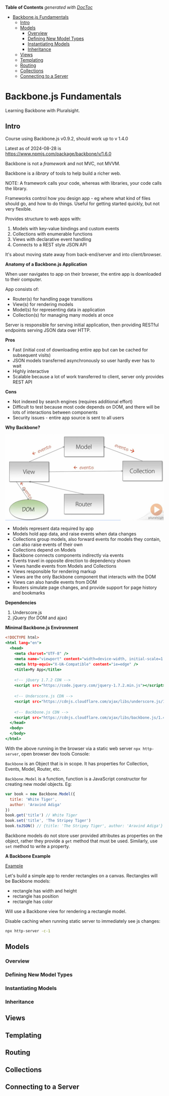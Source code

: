 <!-- START doctoc generated TOC please keep comment here to allow auto update -->
<!-- DON'T EDIT THIS SECTION, INSTEAD RE-RUN doctoc TO UPDATE -->
**Table of Contents**  *generated with [DocToc](https://github.com/thlorenz/doctoc)*

- [Backbone.js Fundamentals](#backbonejs-fundamentals)
  - [Intro](#intro)
  - [Models](#models)
    - [Overview](#overview)
    - [Defining New Model Types](#defining-new-model-types)
    - [Instantiating Models](#instantiating-models)
    - [Inheritance](#inheritance)
  - [Views](#views)
  - [Templating](#templating)
  - [Routing](#routing)
  - [Collections](#collections)
  - [Connecting to a Server](#connecting-to-a-server)

<!-- END doctoc generated TOC please keep comment here to allow auto update -->

# Backbone.js Fundamentals

Learning Backbone with Pluralsight.

## Intro

Course using Backbone.js v0.9.2, should work up to v 1.4.0

Latest as of 2024-08-28 is https://www.npmjs.com/package/backbone/v/1.6.0

Backbone is not a *framework* and not MVC, not MVVM.

Backbone is a *library* of tools to help build a richer web.

NOTE: A framework calls your code, whereas with libraries, your code calls the library.

Frameworks control how you design app - eg where what kind of files should go, and how to do things. Useful for getting started quickly, but not very flexible.

Provides structure to web apps with:
1. Models with key-value bindings and custom events
2. Collections with enumerable functions
3. Views with declarative event handling
4. Connects to a REST style JSON API

It's about moving state away from back-end/server and into client/browser.

**Anatomy of a Backbone.js Application**

When user navigates to app on their browser, the entire app is downloaded to their computer.

App consists of:
* Router(s) for handling page transitions
* View(s) for rendering models
* Model(s) for representing data in application
* Collection(s) for managing many models at once

Server is responsible for serving initial application, then providing RESTful endpoints serving JSON data over HTTP.

**Pros**

* Fast (initial cost of downloading entire app but can be cached for subsequent visits)
* JSON models transferred asynchronously so user hardly ever has to wait
* Highly interactive
* Scalable because a lot of work transferred to client, server only provides REST API

**Cons**

* Not indexed by search engines (requires additional effort)
* Difficult to test because most code depends on DOM, and there will be lots of interactions between components
* Security issues - entire app source is sent to all users

**Why Backbone?**

![backbone structure](doc-images/backbone-structure.jpg "backbone structure")

- Models represent data required by app
- Models hold app data, and raise events when data changes
- Collections group models, also forward events for models they contain, can also raise events of their own
- Collections depend on Models
- Backbone connects components indirectly via events
- Events travel in opposite direction to dependency shown
- Views handle events from Models and Collections
- Views responsible for rendering markup
- Views are the only Backbone component that interacts with the DOM
- Views can also handle events from DOM
- Routers simulate page changes, and provide support for page history and bookmarks

**Dependencies**

1. Underscore.js
2. jQuery (for DOM and ajax)

**Minimal Backbone.js Environment**

```htm
<!DOCTYPE html>
<html lang="en">
  <head>
    <meta charset="UTF-8" />
    <meta name="viewport" content="width=device-width, initial-scale=1.0" />
    <meta http-equiv="X-UA-Compatible" content="ie=edge" />
    <title>My App</title>

    <!-- jQuery 1.7.2 CDN -->
    <script src="https://code.jquery.com/jquery-1.7.2.min.js"></script>

    <!-- Underscore.js CDN -->
    <script src="https://cdnjs.cloudflare.com/ajax/libs/underscore.js/1.13.6/underscore-min.js"></script>

    <!-- Backbone.js CDN -->
    <script src="https://cdnjs.cloudflare.com/ajax/libs/backbone.js/1.4.1/backbone-min.js"></script>
  </head>
  <body>
  </body>
</html>
```

With the above running in the browser via a static web server `npx http-server`, open browser dev tools Console:

`Backbone` is an Object that is in scope. It has properties for Collection, Events, Model, Router, etc.

`Backbone.Model` is a function, function is a JavaScript constructor for creating new model objects. Eg:

```javascript
var book = new Backbone.Model({
  title: 'White Tiger',
  author: 'Aravind Adiga'
})
book.get('title') // White Tiger
book.set('title', 'The Stripey Tiger')
book.toJSON() // {title: 'The Stripey Tiger', author: 'Aravind Adiga'}
```

Backbone models do not store user provided attributes as properties on the object, rather they provide a `get` method that must be used. Similarly, use `set` method to write a property.

**A Backbone Example**

[Example](simple-example/index.html)

Let's build a simple app to render rectangles on a canvas. Rectangles will be Backbone models:
- rectangle has width and height
- rectangle has position
- rectangle has color

Will use a Backbone view for rendering a rectangle model.

Disable caching when running static server to immediately see js changes:
```bash
npx http-server -c-1
```

## Models

### Overview



### Defining New Model Types

### Instantiating Models

### Inheritance

## Views

## Templating

## Routing

## Collections

## Connecting to a Server
